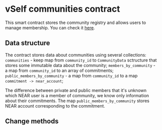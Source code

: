 # vSelf communities contract

This smart contract stores the community registry and allows users to manage membership.
You can check it [here](https://explorer.testnet.near.org/accounts/communities_v4.sergantche.testnet).

## Data structure

The contract stores data about communities using several collections:
`communities` - keep map from `community_id` to `CommunityData` sctructure that stores some immutable data about the community;
`members_by_community` - a map from `community_id` to an array of commitments;
`public_members_by_community` - a map from `community_id` to a map `commitment -> near_account`;

The difference between private and public members that it's unknown which NEAR user is a member of community, we know only information about their commitments. The map `public_members_by_community` stores NEAR account corresponding to the commitment.

## Change methods
